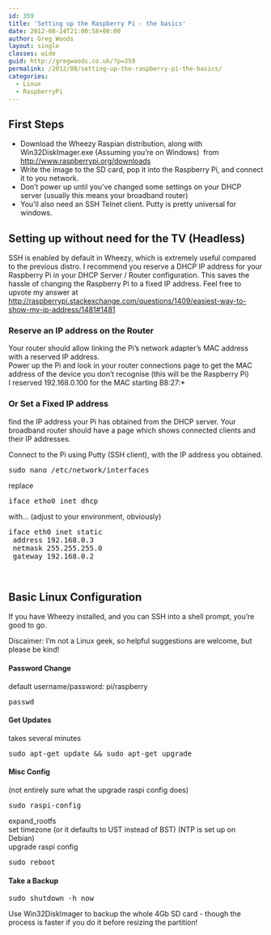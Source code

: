 ```yaml
---
id: 359
title: 'Setting up the Raspberry Pi - the basics'
date: 2012-08-24T21:00:58+00:00
author: Greg Woods
layout: single
classes: wide
guid: http://gregwoods.co.uk/?p=359
permalink: /2012/08/setting-up-the-raspberry-pi-the-basics/
categories:
  - Linux
  - RaspberryPi
---
```

## First Steps

  * Download the Wheezy Raspian distribution, along with Win32DiskImager.exe (Assuming you’re on Windows)  from <a title=" http://www.raspberrypi.org/downloads" href=" http://www.raspberrypi.org/downloads" target="_blank">http://www.raspberrypi.org/downloads</a>
  * Write the image to the SD card, pop it into the Raspberry Pi, and connect it to you network.
  * Don’t power up until you’ve changed some settings on your DHCP server (usually this means your broadband router)
  * You’ll also need an SSH Telnet client. Putty is pretty universal for windows.

## Setting up without need for the TV (Headless)

SSH is enabled by default in Wheezy, which is extremely useful compared to the previous distro. I recommend you reserve a DHCP IP address for your Raspberry Pi in your DHCP Server / Router configuration. This saves the hassle of changing the Raspberry Pi to a fixed IP address. Feel free to upvote my answer at http://raspberrypi.stackexchange.com/questions/1409/easiest-way-to-show-my-ip-address/1481#1481

### Reserve an IP address on the Router

Your router should allow linking the Pi’s network adapter’s MAC address with a reserved IP address.  
Power up the Pi and look in your router connections page to get the MAC address of the device you don’t recognise (this will be the Raspberry Pi)  
I reserved 192.168.0.100 for the MAC starting B8:27:*

### Or Set a Fixed IP address

find the IP address your Pi has obtained from the DHCP server. Your broadband router should have a page which shows connected clients and their IP addresses.

Connect to the Pi using Putty (SSH client), with the IP address you obtained.

<pre>sudo nano /etc/network/interfaces</pre>

replace

<pre>iface etho0 inet dhcp</pre>

with... (adjust to your environment, obviously)

<pre>iface eth0 inet static
 address 192.168.0.3
 netmask 255.255.255.0
 gateway 192.168.0.2</pre>

&nbsp;

## Basic Linux Configuration

If you have Wheezy installed, and you can SSH into a shell prompt, you’re good to go.

Discaimer: I’m not a Linux geek, so helpful suggestions are welcome, but please be kind!

#### Password Change

default username/password: pi/raspberry

<pre>passwd</pre>

#### Get Updates

takes several minutes

<pre>sudo apt-get update && sudo apt-get upgrade</pre>

#### Misc Config

(not entirely sure what the upgrade raspi config does)

<pre>sudo raspi-config</pre>

expand_rootfs  
set timezone (or it defaults to UST instead of BST) (NTP is set up on Debian)  
upgrade raspi config

<pre>sudo reboot</pre>

#### Take a Backup

<pre>sudo shutdown -h now</pre>

Use Win32DiskImager to backup the whole 4Gb SD card - though the process is faster if you do it before resizing the partition!